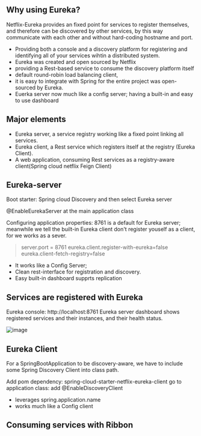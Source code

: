 ## Why using Eureka? 

Netflix-Eureka provides an fixed point for services to register themselves, and therefore can be discovered by other services, by this way communicate with each other and without hard-coding hostname and port. 

* Providing both a console and a discovery platform for registering and identifying all of your services wihtin a distributed system. 
* Eureka was created and open sourced by Netflix
* providing a Rest-based service to consume the discovery platform itself
* default round-robin load balancing client, 
* it is easy to integrate with Spring for the entire project was open-sourced by Eureka.  
* Euerka server now much like a config server; having a built-in and easy to use dashboard

## Major elements

* Eureka server, a service registry working like a fixed point linking all services. 
* Eureka client, a Rest service which registers itself at the registry (Eureka Client). 
* A web application, consuming Rest services as a registry-aware client(Spring cloud netflix Feign Client)

## Eureka-server

Boot starter: Spring cloud Discovery and then select Eureka server

@EnableEurekaServer at the main application class

Configuring application properties:  8761 is a default for Eureka server; meanwhile we tell the built-in Eureka client don't register youself as a client, for we works as a sever.  

>server.port = 8761
>eureka.client.register-with-eureka=false
>eureka.client-fetch-registry=false

* It works like a Config Server; 
* Clean rest-interface for registration and discovery.
* Easy built-in dashboard supprts replication

## Services are registered with Eureka
Eureka console: http://localhost:8761  Eureka server dashboard shows registered services and their instances, and their health status. 

![image](https://user-images.githubusercontent.com/17804600/88575617-75be9800-d044-11ea-890d-862947c8a453.png)


## Eureka Client

For a SpringBootApplication to be discovery-aware, we have to include some Spring Discovery Client into class path.

Add pom dependency: spring-cloud-starter-netflix-eureka-client
go to application class: add @EnableDiscoveryClient

* leverages spring.application.name
* works much like a Config client 



## Consuming services with Ribbon


